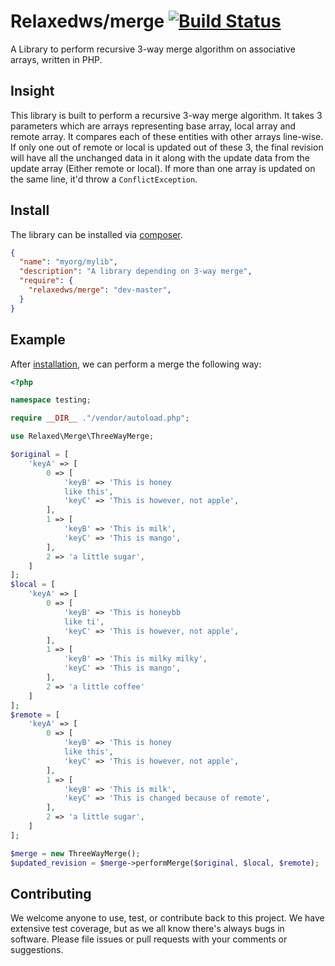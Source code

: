 # Relaxedws/merge [![Build Status](https://travis-ci.org/relaxedws/merge.svg?branch=master)](https://travis-ci.org/relaxedws/merge)

A Library to perform recursive 3-way merge algorithm
on associative arrays, written in PHP.

## Insight

This library is built to perform a recursive 3-way merge algorithm. It takes 3 parameters which are arrays representing base array, local array and remote array. It compares each of these entities with other arrays line-wise.
If only one out of remote or local is updated out of these 3, the final revision will have all the unchanged data in it along with the update data from the update array (Either remote or local). If more than one array is updated on the same line, it'd throw a `ConflictException`.



## Install

The library can be installed via [composer](http://getcomposer.org).

````JSON
{
  "name": "myorg/mylib",
  "description": "A library depending on 3-way merge",
  "require": {
    "relaxedws/merge": "dev-master",
  }
}
````

## Example

After [installation](#install), we can perform a merge the following way:

````php
<?php

namespace testing;

require __DIR__ ."/vendor/autoload.php";

use Relaxed\Merge\ThreeWayMerge;

$original = [
    'keyA' => [
        0 => [
            'keyB' => 'This is honey
            like this',
            'keyC' => 'This is however, not apple',
        ],
        1 => [
            'keyB' => 'This is milk',
            'keyC' => 'This is mango',
        ],
        2 => 'a little sugar',
    ]
];
$local = [
    'keyA' => [
        0 => [
            'keyB' => 'This is honeybb
            like ti',
            'keyC' => 'This is however, not apple',
        ],
        1 => [
            'keyB' => 'This is milky milky',
            'keyC' => 'This is mango',
        ],
        2 => 'a little coffee'
    ]
];
$remote = [
    'keyA' => [
        0 => [
            'keyB' => 'This is honey
            like this',
            'keyC' => 'This is however, not apple',
        ],
        1 => [
            'keyB' => 'This is milk',
            'keyC' => 'This is changed because of remote',
        ],
        2 => 'a little sugar',
    ]
];

$merge = new ThreeWayMerge();
$updated_revision = $merge->performMerge($original, $local, $remote);
````

## Contributing

We welcome anyone to use, test, or contribute back to this project.
We have extensive test coverage, but as we all know there's always bugs in software.
Please file issues or pull requests with your comments or suggestions.
